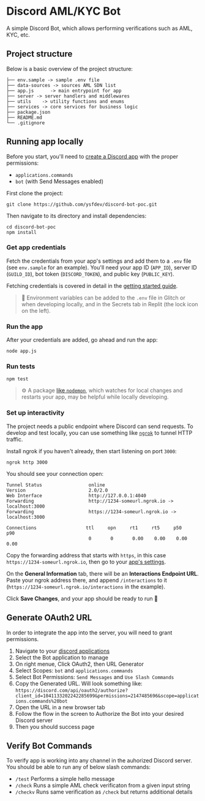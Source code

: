 # Discord AML/KYC Bot

A simple Discord Bot, which allows performing verifications such as AML, KYC, etc.

## Project structure
Below is a basic overview of the project structure:

```
├── env.sample -> sample .env file
├── data-sources -> sources AML SDN list 
├── app.js      -> main entrypoint for app
├── server -> server handlers and middlewares
├── utils    -> utility functions and enums
├── services -> core services for business logic
├── package.json
├── README.md
└── .gitignore
```

## Running app locally

Before you start, you'll need to [create a Discord app](https://discord.com/developers/applications) with the proper permissions:
- `applications.commands`
- `bot` (with Send Messages enabled)

First clone the project:
```
git clone https://github.com/ysfdev/discord-bot-poc.git
```

Then navigate to its directory and install dependencies:
```
cd discord-bot-poc
npm install
```
### Get app credentials

Fetch the credentials from your app's settings and add them to a `.env` file (see `env.sample` for an example). You'll need your app ID (`APP_ID`), server ID (`GUILD_ID`), bot token (`DISCORD_TOKEN`), and public key (`PUBLIC_KEY`).

Fetching credentials is covered in detail in the [getting started guide](https://discord.com/developers/docs/getting-started).

> 🔑 Environment variables can be added to the `.env` file in Glitch or when developing locally, and in the Secrets tab in Replit (the lock icon on the left).

### Run the app

After your credentials are added, go ahead and run the app:

```
node app.js
```

### Run tests

```
npm test
```

> ⚙️ A package [like `nodemon`](https://github.com/remy/nodemon), which watches for local changes and restarts your app, may be helpful while locally developing.

### Set up interactivity

The project needs a public endpoint where Discord can send requests. To develop and test locally, you can use something like [`ngrok`](https://ngrok.com/) to tunnel HTTP traffic.

Install ngrok if you haven't already, then start listening on port `3000`:

```
ngrok http 3000
```

You should see your connection open:

```
Tunnel Status                 online
Version                       2.0/2.0
Web Interface                 http://127.0.0.1:4040
Forwarding                    http://1234-someurl.ngrok.io -> localhost:3000
Forwarding                    https://1234-someurl.ngrok.io -> localhost:3000

Connections                  ttl     opn     rt1     rt5     p50     p90
                              0       0       0.00    0.00    0.00    0.00
```

Copy the forwarding address that starts with `https`, in this case `https://1234-someurl.ngrok.io`, then go to your [app's settings](https://discord.com/developers/applications).

On the **General Information** tab, there will be an **Interactions Endpoint URL**. Paste your ngrok address there, and append `/interactions` to it (`https://1234-someurl.ngrok.io/interactions` in the example).

Click **Save Changes**, and your app should be ready to run 🚀

## Generate OAuth2 URL

In order to integrate the app into the server, you will need to grant permissions.

1) Navigate to your [discord applications](https://discord.com/developers/applications)
2) Select the Bot application to manage
3) On right menue, Click OAuth2, then URL Generator
4) Select Scopes: `bot` and `applications.commands`
5) Select Bot Permissions: `Send Messages` and `Use Slash Commands`
6) Copy the Generated URL. Will look something like: `https://discord.com/api/oauth2/authorize?client_id=1041133202242285699&permissions=2147485696&scope=applications.commands%20bot`
7) Open the URL in a new browser tab
8) Follow the flow in the screen to Authorize the Bot into your desired Discord server
9) Then you should success page

## Verify Bot Commands

To verify app is working into any channel in the auhorized Discord server. You should be able to run any of below slash commands:

- `/test` Performs a simple hello message
- `/check` Runs a simple AML check verificaton from a given input string
- `/checkv` Runs same verification as `/check` but returns additional details
